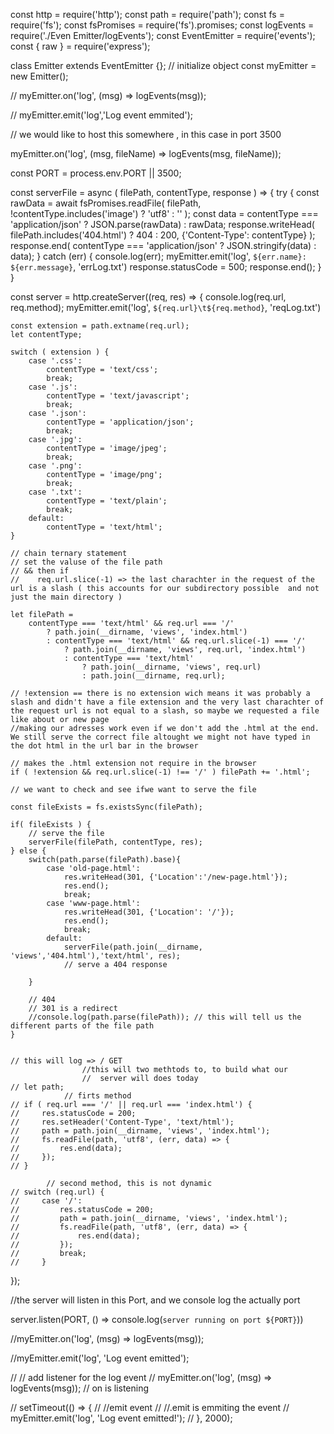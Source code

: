 const http = require('http');
const path = require('path');
const fs = require('fs');
const fsPromises = require('fs').promises;
const logEvents = require('./Even Emitter/logEvents');
const EventEmitter = require('events');
const { raw } = require('express');

class Emitter extends EventEmitter {};
// initialize object
const myEmitter = new Emitter();

// myEmitter.on('log', (msg) => logEvents(msg));

//     myEmitter.emit('log','Log event emmited');

// we would like to host this somewhere , in this case in port 3500

myEmitter.on('log', (msg, fileName) => logEvents(msg, fileName));


const PORT  = process.env.PORT || 3500; 

const serverFile = async ( filePath, contentType, response ) => {
    try {
        const rawData = await fsPromises.readFile(
            filePath,
            !contentType.includes('image') ? 'utf8' : ''
        );
        const data = contentType === 'application/json'
            ? JSON.parse(rawData) : rawData;
        response.writeHead(
            filePath.includes('404.html') ? 404 : 200, 
            {'Content-Type': contentType}
            );
        response.end(
            contentType === 'application/json' ? JSON.stringify(data) : data);
    } catch (err) {
        console.log(err);
        myEmitter.emit('log', `${err.name}: ${err.message}`, 'errLog.txt')
        response.statusCode = 500;
        response.end();
    }
}

const server = http.createServer((req, res) => {
    console.log(req.url, req.method);
    myEmitter.emit('log', `${req.url}\t${req.method}`, 'reqLog.txt')
    
    const extension = path.extname(req.url);
    let contentType;

    switch ( extension ) {
        case '.css':
            contentType = 'text/css';
            break;
        case '.js':
            contentType = 'text/javascript';
            break;
        case '.json':
            contentType = 'application/json';
            break;
        case '.jpg':
            contentType = 'image/jpeg';
            break;
        case '.png':
            contentType = 'image/png';
            break;
        case '.txt':
            contentType = 'text/plain';
            break;
        default:
            contentType = 'text/html';
    }

    // chain ternary statement 
    // set the valuse of the file path
    // && then if 
    //    req.url.slice(-1) => the last charachter in the request of the url is a slash ( this accounts for our subdirectory possible  and not just the main directory )

    let filePath = 
        contentType === 'text/html' && req.url === '/'
            ? path.join(__dirname, 'views', 'index.html')
            : contentType === 'text/html' && req.url.slice(-1) === '/'
                ? path.join(__dirname, 'views', req.url, 'index.html')
                : contentType === 'text/html'
                    ? path.join(__dirname, 'views', req.url)
                    : path.join(__dirname, req.url);

    // !extension == there is no extension wich means it was probably a slash and didn't have a file extension and the very last charachter of the request url is not equal to a slash, so maybe we requested a file like about or new page 
    //making our adresses work even if we don't add the .html at the end. We still serve the correct file altought we might not have typed in the dot html in the url bar in the browser

    // makes the .html extension not require in the browser
    if ( !extension && req.url.slice(-1) !== '/' ) filePath += '.html';

    // we want to check and see ifwe want to serve the file 

    const fileExists = fs.existsSync(filePath);

    if( fileExists ) {
        // serve the file 
        serverFile(filePath, contentType, res);
    } else {
        switch(path.parse(filePath).base){
            case 'old-page.html':
                res.writeHead(301, {'Location':'/new-page.html'});
                res.end();
                break;
            case 'www-page.html':
                res.writeHead(301, {'Location': '/'});
                res.end();
                break;
            default:
                serverFile(path.join(__dirname, 'views','404.html'),'text/html', res);
                // serve a 404 response    

        }
        
        // 404 
        // 301 is a redirect
        //console.log(path.parse(filePath)); // this will tell us the different parts of the file path 
    }


    // this will log => / GET
                    //this will two methtods to, to build what our
                    //  server will does today
    // let path;
                // firts method
    // if ( req.url === '/' || req.url === 'index.html') {
    //     res.statusCode = 200;
    //     res.setHeader('Content-Type', 'text/html');
    //     path = path.join(__dirname, 'views', 'index.html');
    //     fs.readFile(path, 'utf8', (err, data) => {
    //         res.end(data);
    //     });
    // }

            // second method, this is not dynamic 
    // switch (req.url) {
    //     case '/':
    //         res.statusCode = 200;
    //         path = path.join(__dirname, 'views', 'index.html');
    //         fs.readFile(path, 'utf8', (err, data) => {
    //             res.end(data);
    //         });
    //         break;
    //     }
});

//the server will listen in this Port, and we console log the actually port

server.listen(PORT, () => console.log(`server running on port ${PORT}`))

//myEmitter.on('log', (msg) => logEvents(msg));

//myEmitter.emit('log', 'Log event emitted');

































// // add listener for the log event
// myEmitter.on('log', (msg) => logEvents(msg)); // on is listening

// setTimeout(() => {
//     //emit event
//     //.emit is emmiting the event 
//     myEmitter.emit('log', 'Log event emitted!');
// }, 2000);